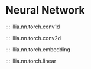 # Neural Network

::: illia.nn.torch.conv1d

::: illia.nn.torch.conv2d

::: illia.nn.torch.embedding

::: illia.nn.torch.linear
